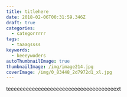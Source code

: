 ```yaml
---
title: titlehere
date: 2018-02-06T00:31:59.346Z
draft: true
categories:
  - categorrrrr
tags:
  - taaagssss
keywords:
  - keeeywoders
autoThumbnailImage: true
thumbnailImage: /img/image214.jpg
coverImage: /img/0_83448_2d7972d1_xl.jpg
---
```

teeeeeeeeeeeeeeeeeeeeeeeeeeeeeeeeeeeext
